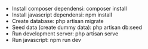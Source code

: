 - Install composer dependensi: composer install
- Install javascript dependensi: npm install
- Create database: php artisan migrate
- Seed data (create dummy data): php artisan db:seed
- Run development server: php artisan serve
- Run javascript: npm run dev
